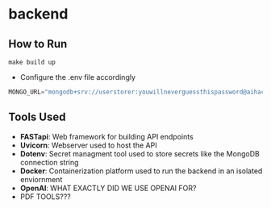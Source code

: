 # backend

## How to Run

`make build up`

* Configure the .env file accordingly

``` Python
MONGO_URL="mongodb+srv://userstorer:youwillneverguessthispassword@aihack.89so8jl.mongodb.net/?retryWrites=true&w=majority&appName=AIHack"

```


## Tools Used
* **FASTapi**: Web framework for building API endpoints
* **Uvicorn**: Webserver used to host the API
* **Dotenv**: Secret managment tool used to store secrets like the MongoDB connection string
* **Docker**: Containerization platform used to run the backend in an isolated enviornment
* **OpenAI**: WHAT EXACTLY DID WE USE OPENAI FOR?
* PDF TOOLS???

